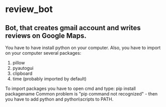 # review_bot
Bot, that creates gmail account and writes reviews on Google Maps.
------------------------------------------------------------------
You have to have install python on your computer.
Also, you have to import on your computer several packages:
1. pillow
2. pyautogui
3. clipboard
4. time (probably imported by default)

To import packages you have to open cmd and type: pip install packagename
Common problem is "pip command not recognized" - then you have to add python and python\scripts to PATH.
